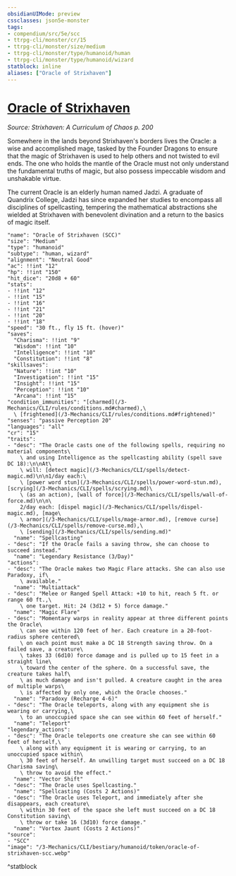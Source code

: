 ```yaml
---
obsidianUIMode: preview
cssclasses: json5e-monster
tags:
- compendium/src/5e/scc
- ttrpg-cli/monster/cr/15
- ttrpg-cli/monster/size/medium
- ttrpg-cli/monster/type/humanoid/human
- ttrpg-cli/monster/type/humanoid/wizard
statblock: inline
aliases: ["Oracle of Strixhaven"]
---
```

# [Oracle of Strixhaven](3-Mechanics\CLI\bestiary\humanoid/oracle-of-strixhaven-scc.md)
*Source: Strixhaven: A Curriculum of Chaos p. 200*  

Somewhere in the lands beyond Strixhaven's borders lives the Oracle: a wise and accomplished mage, tasked by the Founder Dragons to ensure that the magic of Strixhaven is used to help others and not twisted to evil ends. The one who holds the mantle of the Oracle must not only understand the fundamental truths of magic, but also possess impeccable wisdom and unshakable virtue.

The current Oracle is an elderly human named Jadzi. A graduate of Quandrix College, Jadzi has since expanded her studies to encompass all disciplines of spellcasting, tempering the mathematical abstractions she wielded at Strixhaven with benevolent divination and a return to the basics of magic itself.

```statblock
"name": "Oracle of Strixhaven (SCC)"
"size": "Medium"
"type": "humanoid"
"subtype": "human, wizard"
"alignment": "Neutral Good"
"ac": !!int "12"
"hp": !!int "150"
"hit_dice": "20d8 + 60"
"stats":
- !!int "12"
- !!int "15"
- !!int "16"
- !!int "21"
- !!int "20"
- !!int "18"
"speed": "30 ft., fly 15 ft. (hover)"
"saves":
  "Charisma": !!int "9"
  "Wisdom": !!int "10"
  "Intelligence": !!int "10"
  "Constitution": !!int "8"
"skillsaves":
  "Nature": !!int "10"
  "Investigation": !!int "15"
  "Insight": !!int "15"
  "Perception": !!int "10"
  "Arcana": !!int "15"
"condition_immunities": "[charmed](/3-Mechanics/CLI/rules/conditions.md#charmed),\
  \ [frightened](/3-Mechanics/CLI/rules/conditions.md#frightened)"
"senses": "passive Perception 20"
"languages": "all"
"cr": "15"
"traits":
- "desc": "The Oracle casts one of the following spells, requiring no material components\
    \ and using Intelligence as the spellcasting ability (spell save DC 18):\n\nAt\
    \ will: [detect magic](/3-Mechanics/CLI/spells/detect-magic.md)\n\n1/day each:\
    \ [power word stun](/3-Mechanics/CLI/spells/power-word-stun.md), [scrying](/3-Mechanics/CLI/spells/scrying.md)\
    \ (as an action), [wall of force](/3-Mechanics/CLI/spells/wall-of-force.md)\n\n\
    2/day each: [dispel magic](/3-Mechanics/CLI/spells/dispel-magic.md), [mage\
    \ armor](/3-Mechanics/CLI/spells/mage-armor.md), [remove curse](/3-Mechanics/CLI/spells/remove-curse.md),\
    \ [sending](/3-Mechanics/CLI/spells/sending.md)"
  "name": "Spellcasting"
- "desc": "If the Oracle fails a saving throw, she can choose to succeed instead."
  "name": "Legendary Resistance (3/Day)"
"actions":
- "desc": "The Oracle makes two Magic Flare attacks. She can also use Paradoxy, if\
    \ available."
  "name": "Multiattack"
- "desc": "Melee or Ranged Spell Attack: +10 to hit, reach 5 ft. or range 60 ft.,\
    \ one target. Hit: 24 (3d12 + 5) force damage."
  "name": "Magic Flare"
- "desc": "Momentary warps in reality appear at three different points the Oracle\
    \ can see within 120 feet of her. Each creature in a 20-foot-radius sphere centered\
    \ on each point must make a DC 18 Strength saving throw. On a failed save, a creature\
    \ takes 33 (6d10) force damage and is pulled up to 15 feet in a straight line\
    \ toward the center of the sphere. On a successful save, the creature takes half\
    \ as much damage and isn't pulled. A creature caught in the area of multiple warps\
    \ is affected by only one, which the Oracle chooses."
  "name": "Paradoxy (Recharge 4-6)"
- "desc": "The Oracle teleports, along with any equipment she is wearing or carrying,\
    \ to an unoccupied space she can see within 60 feet of herself."
  "name": "Teleport"
"legendary_actions":
- "desc": "The Oracle teleports one creature she can see within 60 feet of herself,\
    \ along with any equipment it is wearing or carrying, to an unoccupied space within\
    \ 30 feet of herself. An unwilling target must succeed on a DC 18 Charisma saving\
    \ throw to avoid the effect."
  "name": "Vector Shift"
- "desc": "The Oracle uses Spellcasting."
  "name": "Spellcasting (Costs 2 Actions)"
- "desc": "The Oracle uses Teleport, and immediately after she disappears, each creature\
    \ within 30 feet of the space she left must succeed on a DC 18 Constitution saving\
    \ throw or take 16 (3d10) force damage."
  "name": "Vortex Jaunt (Costs 2 Actions)"
"source":
- "SCC"
"image": "/3-Mechanics/CLI/bestiary/humanoid/token/oracle-of-strixhaven-scc.webp"
```
^statblock